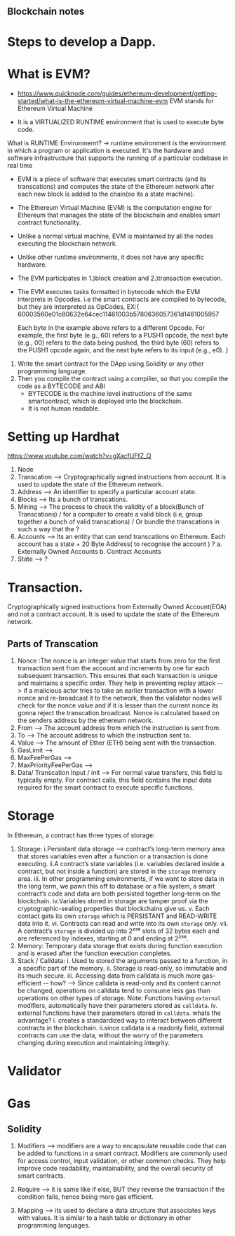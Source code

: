 ## Blockchain notes

# Steps to develop a Dapp.

# What is EVM?

- https://www.quicknode.com/guides/ethereum-development/getting-started/what-is-the-ethereum-virtual-machine-evm
  EVM stands for Ethereum Virtual Machine

- It is a VIRTUALIZED RUNTIME environment that is used to execute byte code.

What is RUNTIME Environmemt? -> runtime environment is the environment in which a program or application is executed. It's the hardware and software infrastructure that supports the running of a particular codebase in real time

- EVM is a piece of software that executes smart contracts (and its transcations) and computes the state of the Ethereum network after each new block is added to the chain(so its a state machine).

- The Ethereum Virtual Machine (EVM) is the computation engine for Ethereum that manages the state of the blockchain and enables smart contract functionality.

- Unlike a normal virtual machine, EVM is maintained by all the nodes executing the blockchain network.

- Unlike other runtime environments, it does not have any specific hardware.

- The EVM participates in 1.)block creation and 2.)transaction execution.

- The EVM executes tasks formatted in bytecode which the EVM interprets in Opcodes.
  i.e the smart contracts are compiled to bytecode, but they are interpreted as OpCodes, EX:{
  60003560e01c80632e64cec11461003b5780636057361d1461005957

  Each byte in the example above refers to a different Opcode. For example, the first byte (e.g., 60) refers to a PUSH1 opcode, the next byte (e.g., 00) refers to the data being pushed, the third byte (60) refers to the PUSH1 opcode again, and the next byte refers to its input (e.g., e0).
  }

1. Write the smart contract for the DApp using Solidity or any other programming language.
2. Then you compile the contract using a compilier, so that you compile the code as a BYTECODE and ABI
   - BYTECODE is the machine level instructions of the same smartcontract, which is deployed into the blockchain.
   - It is not human readable.

# Setting up Hardhat

https://www.youtube.com/watch?v=gXacfUFfZ_Q

1. Node
2. Transcation --> Cryptographically signed instructions from account. It is used to update the state of the Ethereum network.
3. Address --> An identifier to specify a particular account state.
4. Blocks --> Its a bunch of transcations.
5. Mining --> The process to check the validity of a block(Bunch of Transcations) / for a computer to create a valid block (i.e, group together a bunch of valid transcations) / Or bundle the transcations in such a way that the ?
6. Accounts --> Its an entity that can send transcations on Ethereum. Each account has a state + 20 Byte Address( to recognise the account ) ?
   a. Externally Owned Accounts
   b. Contract Accounts
7. State --> ?

# Transaction.

Cryptographically signed instructions from Externally Owned Account(EOA) and not a contract account.
It is used to update the state of the Ethereum network.

## Parts of Transcation

1. Nonce :The nonce is an integer value that starts from zero for the first transaction sent from the account and increments by one for each subsequent transaction.
   This ensures that each transaction is unique and maintains a specific order.
   They help in preventing replay attack -- > if a malicious actor tries to take an earlier transaction with a lower nonce and re-broadcast it to the network, then the validator nodes will check for the nonce value and if it is lesser than the current nonce its gonna reject the transcation broadcast.
   Nonce is calculated based on the senders address by the ethereum network.
2. From --> The account address from which the instruction is sent from.
3. To --> The account address to which the instruction sent to.
4. Value --> The amount of Ether (ETH) being sent with the transaction.
5. GasLimit -->
6. MaxFeePerGas -->
7. MaxPriorityFeePerGas -->
8. Data/ Transcation Input / init --> For normal value transfers, this field is typically empty. For contract calls, this field contains the input data required for the smart contract to execute specific functions.

# Storage

In Ethereum, a contract has three types of storage:

1. Storage:
   i.Persistant data storage --> contract’s long-term memory area that stores variables even after a function or a transaction is done executing.
   ii.A contract’s state variables (i.e. variables declared inside a contract, but not inside a function) are stored in the `storage` memory area.
   iii. In other programming environments, if we want to store data in the long term, we pawn this off to database or a file system, a smart contract’s code and data are both persisted together long-term on the blockchain.
   iv.Variables stored in storage are tamper proof via the cryptographic-sealing properties that blockchains give us.
   v. Each contact gets its own `storage` which is PERSISTANT and READ-WRITE data into it.
   vi. Contracts can read and write into its own `storage` only.
   vii. A contract’s `storage` is divided up into 2²⁵⁶ slots of 32 bytes each and are referenced by indexes, starting at 0 and ending at 2²⁵⁶.
2. Memory: Temporary data storage that exists during function execution and is erased after the function execution completes.
3. Stack / Calldata:
   i. Used to stored the arguments passed to a function, in a specific part of the memory.
   ii. Storage is read-only, so immutable and its much secure.
   iii. Accessing data from calldata is much more gas-efficient -- how? --> Since calldata is read-only and its content cannot be changed, operations on calldata tend to consume less gas than operations on other types of storage.
   Note: Functions having `external` modifiers, automatically have their parameters stored as `calldata`.
   iv. external functions have their parameters stored in `calldata`.
   whats the advantage?
   i. creates a standardized way to interact between different contracts in the blockchain.
   ii.since calldata is a readonly field, external contracts can use the data, without the worry of the parameters changing during execution and maintaining integrity.

# Validator

# Gas

## Solidity

1. Modifiers --> modifiers are a way to encapsulate reusable code that can be added to functions in a smart contract.
   Modifiers are commonly used for access control, input validation, or other common checks. They help improve code readability, maintainability, and the overall security of smart contracts.

2. Require --> it is same like if else, BUT they reverse the transaction if the condition fails, hence being more gas efficient.

3. Mapping --> its used to declare a data structure that associates keys with values. It is similar to a hash table or dictionary in other programming languages.

